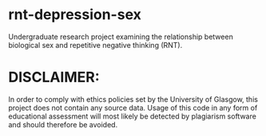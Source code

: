 # rnt-depression-sex
Undergraduate research project examining the relationship between biological sex and repetitive negative thinking (RNT).

# DISCLAIMER:
In order to comply with ethics policies set by the University of Glasgow, this project does not contain any source data. Usage of this code in any form of educational assessment will most likely be detected by plagiarism software and should therefore be avoided.
